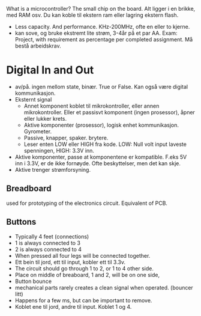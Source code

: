 What is a microcontroller?
The small chip on the board. 
Alt ligger i en brikke, med RAM osv. Du kan koble til ekstern ram eller lagring ekstern flash. 
- Less capacity. And performance.  KHz-200MHz, ofte en eller to kjerne.
- kan sove, og bruke ekstremt lite strøm, 3-4år på et par AA. 
Exam: Project, with requirement as percentage per completed assignment. Må bestå arbeidskrav.

# Digital In and Out
- av/på. ingen mellom state, binær. True or False. Kan også være digital kommunikasjon. 
- Eksternt signal
	- Annet komponent koblet til mikrokontroller, eller annen mikrokontroller. Eller et passisvt komponent (ingen prosessor), åpner eller lukker krets. 
	- Aktive komponenter (prosessor), logisk enhet kommunikasjon. Gyrometer. 
	- Passive, knapper, spaker. brytere. 
	- Leser enten LOW eller HIGH fra kode. LOW: Null volt input laveste spenningen, HIGH: 3.3V inn. 
- Aktive komponenter, passe at komponentene er kompatible. F.eks 5V inn i 3.3V, er de ikke fornøyde. Ofte beskyttelser, men det kan skje. 
- Aktive trenger strømforsyning.

## Breadboard
used for prototyping of the electronics circuit.
Equivalent of PCB. 
## Buttons
- Typically 4 feet (connections)
- 1 is always connected to 3
- 2 is always connected to 4
- When pressed all four legs will be connected together.
- Ett bein til jord, ett til input, kobler ett til 3.3v. 
- The circuit should go through 1 to 2, or 1 to 4 other side. 
- Place on middle of breaboard, 1 and 2, will be on one side, 
- Button bounce
- mechanical parts rarely creates a clean signal when operated. (bouncer litt)
- Happens for a few ms, but can be important to remove.
- Koblet ene til jord, andre til input. Koblet 1 og 4. 